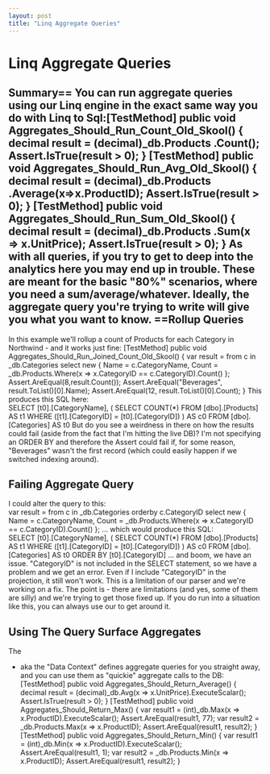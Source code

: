 ```yaml
---
layout: post
title: "Linq Aggregate Queries"
---
```


# Linq Aggregate Queries



<h2>Summary== You can run aggregate queries using our Linq engine in the exact same way you do with Linq to Sql:[TestMethod]         public void Aggregates_Should_Run_Count_Old_Skool() {              decimal result = (decimal)_db.Products                     .Count();              Assert.IsTrue(result > 0);          }         [TestMethod]         public void Aggregates_Should_Run_Avg_Old_Skool() {              decimal result = (decimal)_db.Products                     .Average(x=>x.ProductID);              Assert.IsTrue(result > 0);          }          [TestMethod]         public void Aggregates_Should_Run_Sum_Old_Skool() {              decimal result = (decimal)_db.Products                     .Sum(x => x.UnitPrice);              Assert.IsTrue(result > 0);          }  As with all queries, if you try to get to deep into the analytics here you may end up in trouble. These are meant for the basic "80%" scenarios, where you need a sum/average/whatever. Ideally, the aggregate query you're trying to write will give you what you want to know.  ==Rollup Queries</h2>

 In this example we'll rollup a count of Products for each Category in Northwind - and it works just fine: 
[TestMethod] public void Aggregates_Should_Run_Joined_Count_Old_Skool() {      var result = from c in _db.Categories                      select new                      {                          Name = c.CategoryName,                          Count = _db.Products.Where(x => x.CategoryID ==                                        c.CategoryID).Count()                      };      Assert.AreEqual(8,result.Count());     Assert.AreEqual("Beverages", result.ToList()[0].Name);     Assert.AreEqual(12, result.ToList()[0].Count); }  This produces this SQL here:  
SELECT [t0].[CategoryName], (   SELECT COUNT(*)   FROM [dbo].[Products] AS t1   WHERE ([t1].[CategoryID] = [t0].[CategoryID])   ) AS c0 FROM [dbo].[Categories] AS t0  But do you see a weirdness in there on how the results could fail (aside from the fact that I'm hitting the live DB)? I'm not specifying an ORDER BY and therefore the Assert could fail if, for some reason, "Beverages" wasn't the first record (which could easily happen if we switched indexing around).  

<h2>Failing Aggregate Query</h2>

 I could alter the query to this:  
var result = from c in _db.Categories                  orderby c.CategoryID                  select new                  {                      Name = c.CategoryName,                      Count = _db.Products.Where(x => x.CategoryID                           == c.CategoryID).Count()                  };  ... which would produce this SQL:  
SELECT [t0].[CategoryName], (   SELECT COUNT(*)   FROM [dbo].[Products] AS t1   WHERE ([t1].[CategoryID] = [t0].[CategoryID])   ) AS c0 FROM [dbo].[Categories] AS t0 ORDER BY [t0].[CategoryID]  ... and boom, we have an issue. "CategoryID" is not included in the SELECT statement, so we have a problem and we get an error. Even if I include "CategoryID" in the projection, it still won't work. 
This is a limitation of our parser and we're working on a fix.  The point is - there are limitations (and yes, some of them are silly) and we're trying to get those fixed up. If you do run into a situation like this, you can always use our 
 to get around it.  

<h2>Using The Query Surface Aggregates</h2>

 The 
 - aka the "Data Context" defines aggregate queries for you straight away, and you can use them as "quickie" aggregate calls to the DB:  
[TestMethod] public void Aggregates_Should_Return_Average() {      decimal result = (decimal)_db.Avg<Product>(x => x.UnitPrice).ExecuteScalar();     Assert.IsTrue(result > 0);  }  [TestMethod] public void Aggregates_Should_Return_Max() {     var result1 = (int)_db.Max<Product>(x => x.ProductID).ExecuteScalar();     Assert.AreEqual(result1, 77);      var result2 = _db.Products.Max(x => x.ProductID);     Assert.AreEqual(result1, result2);  }  [TestMethod] public void Aggregates_Should_Return_Min() {     var result1 = (int)_db.Min<Product>(x => x.ProductID).ExecuteScalar();     Assert.AreEqual(result1, 1);      var result2 = _db.Products.Min(x => x.ProductID);     Assert.AreEqual(result1, result2); }
